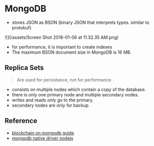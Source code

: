 # MongoDB

* stores JSON as BSON (binary JSON that interprets types. similar to protobuf)

![](/assets/Screen Shot 2018-01-06 at 11.32.35 AM.png)

* for performance, it is important to create indexes
* The maximum BSON document size in MongoDB is 16
MB.

## Replica Sets

> Are used for persistance, not for performance.

- consists on multiple nodes which contain a copy of the database.
- there is only one primary node and multiple secondary nodes.
- writes and reads only go to the primary.
- secondary nodes are only for backup

## Reference

* [blockchain on mongodb guide](https://hub.mongodb.com/blockchain-hub)
* [mongodb native driver nodejs](http://mongodb.github.io/node-mongodb-native/)